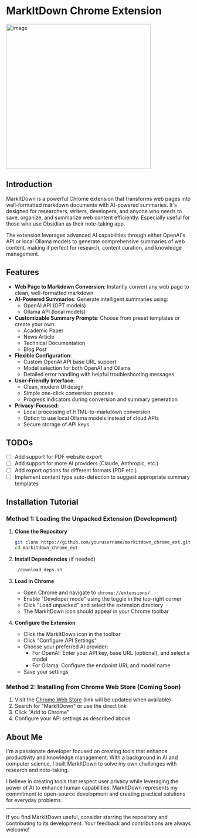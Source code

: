 # MarkItDown Chrome Extension
<img width="394" alt="image" src="https://github.com/user-attachments/assets/7dc02a0a-4162-4daa-b116-c0207db2925e" />

## Introduction

MarkItDown is a powerful Chrome extension that transforms web pages into well-formatted markdown documents with AI-powered summaries. It's designed for researchers, writers, developers, and anyone who needs to save, organize, and summarize web content efficiently. Especially useful for those who use Obsidian as their note-taking app.

The extension leverages advanced AI capabilities through either OpenAI's API or local Ollama models to generate comprehensive summaries of web content, making it perfect for research, content curation, and knowledge management.

## Features

- **Web Page to Markdown Conversion**: Instantly convert any web page to clean, well-formatted markdown
- **AI-Powered Summaries**: Generate intelligent summaries using:
  - OpenAI API (GPT models)
  - Ollama API (local models)
- **Customizable Summary Prompts**: Choose from preset templates or create your own:
  - Academic Paper
  - News Article
  - Technical Documentation
  - Blog Post
- **Flexible Configuration**:
  - Custom OpenAI API base URL support
  - Model selection for both OpenAI and Ollama
  - Detailed error handling with helpful troubleshooting messages
- **User-Friendly Interface**:
  - Clean, modern UI design
  - Simple one-click conversion process
  - Progress indicators during conversion and summary generation
- **Privacy-Focused**:
  - Local processing of HTML-to-markdown conversion
  - Option to use local Ollama models instead of cloud APIs
  - Secure storage of API keys

## TODOs

- [ ] Add support for PDF website export
- [ ] Add support for more AI providers (Claude, Anthropic, etc.)
- [ ] Add export options for different formats (PDF etc.)
- [ ] Implement content type auto-detection to suggest appropriate summary templates

## Installation Tutorial

### Method 1: Loading the Unpacked Extension (Development)

1. **Clone the Repository**
   ```bash
   git clone https://github.com/yourusername/markitdown_chrome_ext.git
   cd markitdown_chrome_ext
   ```

2. **Install Dependencies** (if needed)
   ```bash
   ./download_deps.sh
   ```

3. **Load in Chrome**
   - Open Chrome and navigate to `chrome://extensions/`
   - Enable "Developer mode" using the toggle in the top-right corner
   - Click "Load unpacked" and select the extension directory
   - The MarkItDown icon should appear in your Chrome toolbar

4. **Configure the Extension**
   - Click the MarkItDown icon in the toolbar
   - Click "Configure API Settings"
   - Choose your preferred AI provider:
     - For OpenAI: Enter your API key, base URL (optional), and select a model
     - For Ollama: Configure the endpoint URL and model name
   - Save your settings

### Method 2: Installing from Chrome Web Store (Coming Soon)

1. Visit the [Chrome Web Store](https://chrome.google.com/webstore) (link will be updated when available)
2. Search for "MarkItDown" or use the direct link
3. Click "Add to Chrome"
4. Configure your API settings as described above

## About Me

I'm a passionate developer focused on creating tools that enhance productivity and knowledge management. With a background in AI and computer science, I built MarkItDown to solve my own challenges with research and note-taking.

I believe in creating tools that respect user privacy while leveraging the power of AI to enhance human capabilities. MarkItDown represents my commitment to open-source development and creating practical solutions for everyday problems.

---

If you find MarkItDown useful, consider starring the repository and contributing to its development. Your feedback and contributions are always welcome! 
